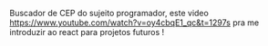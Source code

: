 Buscador de CEP do sujeito programador, este video https://www.youtube.com/watch?v=oy4cbqE1_qc&t=1297s pra me introduzir ao react para projetos futuros !

